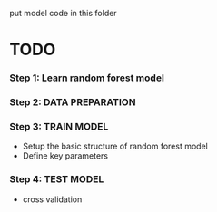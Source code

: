 put model code in this folder

# TODO

### Step 1: Learn random forest model

### Step 2: DATA PREPARATION

### Step 3: TRAIN MODEL
- Setup the basic structure of random forest model
- Define key parameters

### Step 4: TEST MODEL
- cross validation